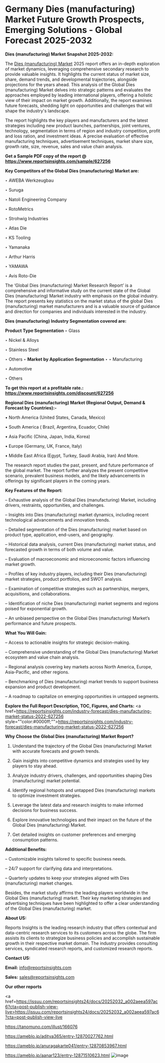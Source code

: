 # Germany Dies (manufacturing) Market Future Growth Prospects, Emerging Solutions - Global Forecast 2025-2032

<strong>Dies (manufacturing) Market Snapshot 2025-2032:</strong>

The <a href=https://www.reportsinsights.com/sample/627256>Dies (manufacturing) Market</a> 2025 report offers an in-depth exploration of market dynamics, leveraging comprehensive secondary research to provide valuable insights. It highlights the current status of market size, share, demand trends, and developmental trajectories, alongside projections for the years ahead. This analysis of the Global Dies (manufacturing) Market delves into strategic patterns and evaluates the approaches employed by leading international players, offering a holistic view of their impact on market growth. Additionally, the report examines future forecasts, shedding light on opportunities and challenges that will shape the industry's landscape.

The report highlights the key players and manufacturers and the latest strategies including new product launches, partnerships, joint ventures, technology, segmentation in terms of region and industry competition, profit and loss ration, and investment ideas. A precise evaluation of effective manufacturing techniques, advertisement techniques, market share size, growth rate, size, revenue, sales and value chain analysis.

<strong>Get a Sample PDF copy of the report @ <a href=https://www.reportsinsights.com/sample/627256 style=color:#0000ff;>https://www.reportsinsights.com/sample/627256</a></strong>

<strong>Key Competitors of the Global Dies (manufacturing) Market are:</strong>

‣ AWEBA Werkzeugbau

‣ Suruga

‣ Natoli Engineering Company

‣ RotoMetrics

‣ Strohwig Industries

‣ Atlas Die

‣ KS Tooling

‣ Yamanaka

‣ Arthur Harris

‣ YAMAWA

‣ Avis Roto-Die

The ‘Global Dies (manufacturing) Market Research Report’ is a comprehensive and informative study on the current state of the Global Dies (manufacturing) Market industry with emphasis on the global industry. The report presents key statistics on the market status of the global Dies (manufacturing) market manufacturers and is a valuable source of guidance and direction for companies and individuals interested in the industry.

<strong>Dies (manufacturing) Industry Segmentation covered are:</strong>

<strong>Product Type Segmentation</strong>
‣
Glass

‣ Nickel & Alloys

‣ Stainless Steel

‣ Others
‣ 
<strong>Market by Application Segmentation</strong>
‣
‣  Manufacturing

‣ Automotive

‣ Others

<strong>To get this report at a profitable rate.: <a href=https://www.reportsinsights.com/discount/627256 style=color:#0000ff;>https://www.reportsinsights.com/discount/627256</a></strong>

<strong>Regional Dies (manufacturing) Market (Regional Output, Demand &amp; Forecast by Countries):-</strong>

• North America (United States, Canada, Mexico)

• South America ( Brazil, Argentina, Ecuador, Chile)

• Asia Pacific (China, Japan, India, Korea)

• Europe (Germany, UK, France, Italy)

• Middle East Africa (Egypt, Turkey, Saudi Arabia, Iran) And More.

The research report studies the past, present, and future performance of the global market. The report further analyzes the present competitive scenario, prevalent business models, and the likely advancements in offerings by significant players in the coming years.

<strong>Key Features of the Report:</strong>

– Exhaustive analysis of the Global Dies (manufacturing) Market, including drivers, restraints, opportunities, and challenges.

– Insights into Dies (manufacturing) market dynamics, including recent technological advancements and innovation trends.

– Detailed segmentation of the Dies (manufacturing) market based on product type, application, end-users, and geography.

– Historical data analysis, current Dies (manufacturing) market status, and forecasted growth in terms of both volume and value.

– Evaluation of macroeconomic and microeconomic factors influencing market growth.

– Profiles of key industry players, including their Dies (manufacturing) market strategies, product portfolios, and SWOT analysis.

– Examination of competitive strategies such as partnerships, mergers, acquisitions, and collaborations.

– Identification of niche Dies (manufacturing) market segments and regions poised for exponential growth.

– An unbiased perspective on the Global Dies (manufacturing) Market’s performance and future prospects.

<strong>What You Will Gain:</strong>

– Access to actionable insights for strategic decision-making.

– Comprehensive understanding of the Global Dies (manufacturing) Market ecosystem and value chain analysis.

– Regional analysis covering key markets across North America, Europe, Asia-Pacific, and other regions.

– Benchmarking of Dies (manufacturing) market trends to support business expansion and product development.

– A roadmap to capitalize on emerging opportunities in untapped segments.

<strong>Explore the Full Report Description, TOC, Figures, and Charts:</strong>
<a href=https://reportsinsights.com/industry-forecast/dies-manufacturing-market-status-2022-627256 style=""color:#0000ff;"">https://reportsinsights.com/industry-forecast/dies-manufacturing-market-status-2022-627256</a>

<strong>Why Choose the Global Dies (manufacturing) Market Report?</strong>

1. Understand the trajectory of the Global Dies (manufacturing) Market with accurate forecasts and growth trends.

2. Gain insights into competitive dynamics and strategies used by key players to stay ahead.

3. Analyze industry drivers, challenges, and opportunities shaping Dies (manufacturing) market potential.

4. Identify regional hotspots and untapped Dies (manufacturing) markets to optimize investment strategies.

5. Leverage the latest data and research insights to make informed decisions for business success.

6. Explore innovative technologies and their impact on the future of the Global Dies (manufacturing) Market.

7. Get detailed insights on customer preferences and emerging consumption patterns.

<strong>Additional Benefits:</strong>

– Customizable insights tailored to specific business needs.

– 24/7 support for clarifying data and interpretations.

– Quarterly updates to keep your strategies aligned with Dies (manufacturing) market changes.

Besides, the market study affirms the leading players worldwide in the Global Dies (manufacturing) market. Their key marketing strategies and advertising techniques have been highlighted to offer a clear understanding of the Global Dies (manufacturing) market.

<strong><strong>About US</strong>:</strong>

Reports Insights is the leading research industry that offers contextual and data-centric research services to its customers across the globe. The firm assists its clients to strategize business policies and accomplish sustainable growth in their respective market domain. The industry provides consulting services, syndicated research reports, and customized research reports.

<strong>Contact US:</strong>

<p class=><b>Email:</b> <a href=mailto:info@reportsinsights.com>info@reportsinsights.com</a></p>
<p class=><b>Sales:</b> <a href=mailto:sales@reportsinsights.com>sales@reportsinsights.com</a></p>

<strong>Our other reports</strong>

<a href=https://issuu.com/reportsinsights24/docs/20252032_a002aeea597ac6?cta=post-publish-view-live>https://issuu.com/reportsinsights24/docs/20252032_a002aeea597ac6?cta=post-publish-view-live</a>

<a href=https://tanomuno.com/illust/166076>https://tanomuno.com/illust/166076</a>

<a href=https://ameblo.jp/aditya365/entry-12870027762.html>https://ameblo.jp/aditya365/entry-12870027762.html</a>

<a href=https://ameblo.jp/anuragakarte041/entry-12870853967.html>https://ameblo.jp/anuragakarte041/entry-12870853967.html</a>

<a href=https://ameblo.jp/aanar123/entry-12871510623.html>https://ameblo.jp/aanar123/entry-12871510623.html</a>
![image](https://github.com/user-attachments/assets/4b2ad920-1cfb-47bb-a1d6-6c1f03c4bbe5)
